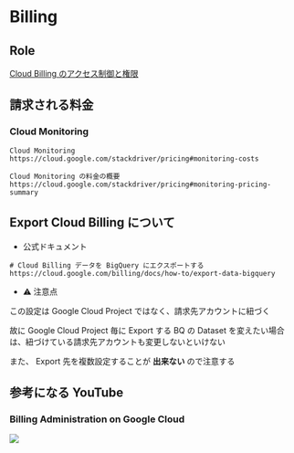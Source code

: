 # Billing

## Role


[Cloud Billing のアクセス制御と権限](https://cloud.google.com/billing/docs/how-to/billing-access?hl=en)

## 請求される料金

### Cloud Monitoring

```
Cloud Monitoring
https://cloud.google.com/stackdriver/pricing#monitoring-costs

Cloud Monitoring の料金の概要
https://cloud.google.com/stackdriver/pricing#monitoring-pricing-summary
```

## Export Cloud Billing について

+ 公式ドキュメント

```
# Cloud Billing データを BigQuery にエクスポートする
https://cloud.google.com/billing/docs/how-to/export-data-bigquery
```

+ :warning: 注意点

この設定は Google Cloud Project ではなく、請求先アカウントに紐づく

故に Google Cloud Project 毎に Export する BQ の Dataset を変えたい場合は、紐づけている請求先アカウントも変更しないといけない

また、 Export 先を複数設定することが **出来ない** ので注意する

## 参考になる YouTube

### Billing Administration on Google Cloud

[![](https://img.youtube.com/vi/GpiQPym27II/0.jpg)](https://www.youtube.com/watch?v=GpiQPym27II)

